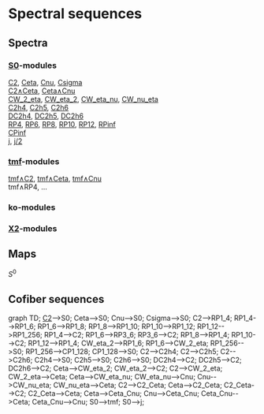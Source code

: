 # Spectral sequences
## Spectra
### [S0](./mix/S0_ss/index.html)-modules
[C2](./mix/C2_ss/index.html), [Ceta](./mix/Ceta_ss/index.html), [Cnu](./mix/Cnu_ss/index.html), [Csigma](./mix/Csigma_ss/index.html)<br>
[C2∧Ceta](./mix/C2_Ceta_ss/index.html), [Ceta∧Cnu](./mix/Ceta_Cnu_ss/index.html)<br>
[CW_2_eta](./mix/CW_2_eta_ss/index.html), [CW_eta_2](./mix/CW_eta_2_ss/index.html), [CW_eta_nu](./mix/CW_eta_nu_ss/index.html), [CW_nu_eta](./mix/CW_nu_eta_ss/index.html)<br>
[C2h4](./mix/C2h4_ss/index.html), [C2h5](./mix/C2h5_ss/index.html), [C2h6](./mix/C2h6_ss/index.html)<br>
[DC2h4](./mix/DC2h4_ss/index.html), [DC2h5](./mix/DC2h5_ss/index.html), [DC2h6](./mix/DC2h6_ss/index.html)<br>
[RP4](./mix/RP1_4_ss/index.html), [RP6](./mix/RP1_6_ss/index.html), [RP8](./mix/RP1_8_ss/index.html), [RP10](./mix/RP1_10_ss/index.html), [RP12](./mix/RP1_12_ss/index.html), [RPinf](./mix/RP1_256_ss/index.html)<br>
[CPinf](./mix/CP1_128_ss/index.html)<br>
[j](./mix/j_ss/index.html), [j/2](./mix/j_C2_ss/index.html)<br>

### [tmf](./mix/tmf_ss/index.html)-modules
[tmf∧C2](./mix/tmf_C2_ss/index.html), [tmf∧Ceta](./mix/tmf_Ceta_ss/index.html), [tmf∧Cnu](./mix/tmf_Cnu_ss/index.html)<br>
tmf∧RP4, ...

### ko-modules

### [X2](./mix/X2_ss/index.html)-modules

## Maps
$S^0$

## Cofiber sequences

<div class="mermaid">
  graph TD;
      <a href='./mix/C2_ss/index.html'> C2</a>-->S0;
      Ceta-->S0;
      Cnu-->S0;
      Csigma-->S0;
      C2-->RP1_4;
      RP1_4-->RP1_6;
      RP1_6-->RP1_8;
      RP1_8-->RP1_10;
      RP1_10-->RP1_12;
      RP1_12-->RP1_256;
      RP1_4-->C2;
      RP1_6-->RP3_6;
      RP3_6-->C2;
      RP1_8-->RP1_4;
      RP1_10-->C2;
      RP1_12-->RP1_4;
      CW_eta_2-->RP1_6;
      RP1_6-->CW_2_eta;
      RP1_256-->S0;
      RP1_256-->CP1_128;
      CP1_128-->S0;
      C2-->C2h4;
      C2-->C2h5;
      C2-->C2h6;
      C2h4-->S0;
      C2h5-->S0;
      C2h6-->S0;
      DC2h4-->C2;
      DC2h5-->C2;
      DC2h6-->C2;
      Ceta-->CW_eta_2;
      CW_eta_2-->C2;
      C2-->CW_2_eta;
      CW_2_eta-->Ceta;
      Ceta-->CW_eta_nu;
      CW_eta_nu-->Cnu;
      Cnu-->CW_nu_eta;
      CW_nu_eta-->Ceta;
      C2-->C2_Ceta;
      Ceta-->C2_Ceta;
      C2_Ceta-->C2;
      C2_Ceta-->Ceta;
      Ceta-->Ceta_Cnu;
      Cnu-->Ceta_Cnu;
      Ceta_Cnu-->Ceta;
      Ceta_Cnu-->Cnu;
      S0-->tmf;
      S0-->j;
</div>
